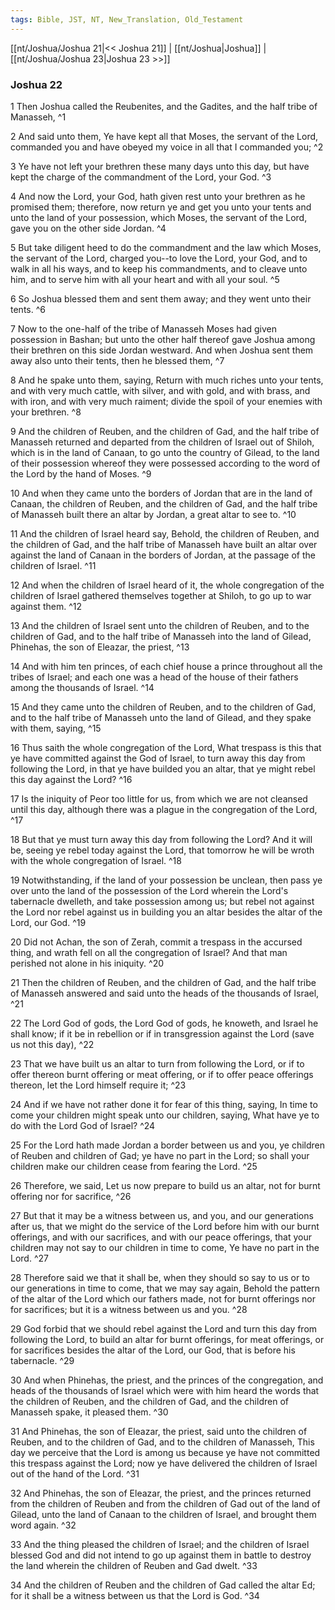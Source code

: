 ```yaml
---
tags: Bible, JST, NT, New_Translation, Old_Testament
---
```


[[nt/Joshua/Joshua 21|<< Joshua 21]] | [[nt/Joshua|Joshua]] | [[nt/Joshua/Joshua 23|Joshua 23 >>]]

### Joshua 22

1 Then Joshua called the Reubenites, and the Gadites, and the half tribe of Manasseh,  ^1

2 And said unto them, Ye have kept all that Moses, the servant of the Lord, commanded you and have obeyed my voice in all that I commanded you;  ^2

3 Ye have not left your brethren these many days unto this day, but have kept the charge of the commandment of the Lord, your God.  ^3

4 And now the Lord, your God, hath given rest unto your brethren as he promised them; therefore, now return ye and get you unto your tents and unto the land of your possession, which Moses, the servant of the Lord, gave you on the other side Jordan.  ^4

5 But take diligent heed to do the commandment and the law which Moses, the servant of the Lord, charged you\--to love the Lord, your God, and to walk in all his ways, and to keep his commandments, and to cleave unto him, and to serve him with all your heart and with all your soul.  ^5

6 So Joshua blessed them and sent them away; and they went unto their tents.  ^6

7 Now to the one-half of the tribe of Manasseh Moses had given possession in Bashan; but unto the other half thereof gave Joshua among their brethren on this side Jordan westward. And when Joshua sent them away also unto their tents, then he blessed them,  ^7

8 And he spake unto them, saying, Return with much riches unto your tents, and with very much cattle, with silver, and with gold, and with brass, and with iron, and with very much raiment; divide the spoil of your enemies with your brethren.  ^8

9 And the children of Reuben, and the children of Gad, and the half tribe of Manasseh returned and departed from the children of Israel out of Shiloh, which is in the land of Canaan, to go unto the country of Gilead, to the land of their possession whereof they were possessed according to the word of the Lord by the hand of Moses.  ^9

10 And when they came unto the borders of Jordan that are in the land of Canaan, the children of Reuben, and the children of Gad, and the half tribe of Manasseh built there an altar by Jordan, a great altar to see to.  ^10

11 And the children of Israel heard say, Behold, the children of Reuben, and the children of Gad, and the half tribe of Manasseh have built an altar over against the land of Canaan in the borders of Jordan, at the passage of the children of Israel.  ^11

12 And when the children of Israel heard of it, the whole congregation of the children of Israel gathered themselves together at Shiloh, to go up to war against them.  ^12

13 And the children of Israel sent unto the children of Reuben, and to the children of Gad, and to the half tribe of Manasseh into the land of Gilead, Phinehas, the son of Eleazar, the priest,  ^13

14 And with him ten princes, of each chief house a prince throughout all the tribes of Israel; and each one was a head of the house of their fathers among the thousands of Israel.  ^14

15 And they came unto the children of Reuben, and to the children of Gad, and to the half tribe of Manasseh unto the land of Gilead, and they spake with them, saying,  ^15

16 Thus saith the whole congregation of the Lord, What trespass is this that ye have committed against the God of Israel, to turn away this day from following the Lord, in that ye have builded you an altar, that ye might rebel this day against the Lord?  ^16

17 Is the iniquity of Peor too little for us, from which we are not cleansed until this day, although there was a plague in the congregation of the Lord,  ^17

18 But that ye must turn away this day from following the Lord? And it will be, seeing ye rebel today against the Lord, that tomorrow he will be wroth with the whole congregation of Israel.  ^18

19 Notwithstanding, if the land of your possession be unclean, then pass ye over unto the land of the possession of the Lord wherein the Lord\'s tabernacle dwelleth, and take possession among us; but rebel not against the Lord nor rebel against us in building you an altar besides the altar of the Lord, our God.  ^19

20 Did not Achan, the son of Zerah, commit a trespass in the accursed thing, and wrath fell on all the congregation of Israel? And that man perished not alone in his iniquity.  ^20

21 Then the children of Reuben, and the children of Gad, and the half tribe of Manasseh answered and said unto the heads of the thousands of Israel,  ^21

22 The Lord God of gods, the Lord God of gods, he knoweth, and Israel he shall know; if it be in rebellion or if in transgression against the Lord (save us not this day),  ^22

23 That we have built us an altar to turn from following the Lord, or if to offer thereon burnt offering or meat offering, or if to offer peace offerings thereon, let the Lord himself require it;  ^23

24 And if we have not rather done it for fear of this thing, saying, In time to come your children might speak unto our children, saying, What have ye to do with the Lord God of Israel?  ^24

25 For the Lord hath made Jordan a border between us and you, ye children of Reuben and children of Gad; ye have no part in the Lord; so shall your children make our children cease from fearing the Lord.  ^25

26 Therefore, we said, Let us now prepare to build us an altar, not for burnt offering nor for sacrifice,  ^26

27 But that it may be a witness between us, and you, and our generations after us, that we might do the service of the Lord before him with our burnt offerings, and with our sacrifices, and with our peace offerings, that your children may not say to our children in time to come, Ye have no part in the Lord.  ^27

28 Therefore said we that it shall be, when they should so say to us or to our generations in time to come, that we may say again, Behold the pattern of the altar of the Lord which our fathers made, not for burnt offerings nor for sacrifices; but it is a witness between us and you.  ^28

29 God forbid that we should rebel against the Lord and turn this day from following the Lord, to build an altar for burnt offerings, for meat offerings, or for sacrifices besides the altar of the Lord, our God, that is before his tabernacle.  ^29

30 And when Phinehas, the priest, and the princes of the congregation, and heads of the thousands of Israel which were with him heard the words that the children of Reuben, and the children of Gad, and the children of Manasseh spake, it pleased them.  ^30

31 And Phinehas, the son of Eleazar, the priest, said unto the children of Reuben, and to the children of Gad, and to the children of Manasseh, This day we perceive that the Lord is among us because ye have not committed this trespass against the Lord; now ye have delivered the children of Israel out of the hand of the Lord.  ^31

32 And Phinehas, the son of Eleazar, the priest, and the princes returned from the children of Reuben and from the children of Gad out of the land of Gilead, unto the land of Canaan to the children of Israel, and brought them word again.  ^32

33 And the thing pleased the children of Israel; and the children of Israel blessed God and did not intend to go up against them in battle to destroy the land wherein the children of Reuben and Gad dwelt.  ^33

34 And the children of Reuben and the children of Gad called the altar Ed; for it shall be a witness between us that the Lord is God.  ^34

 

